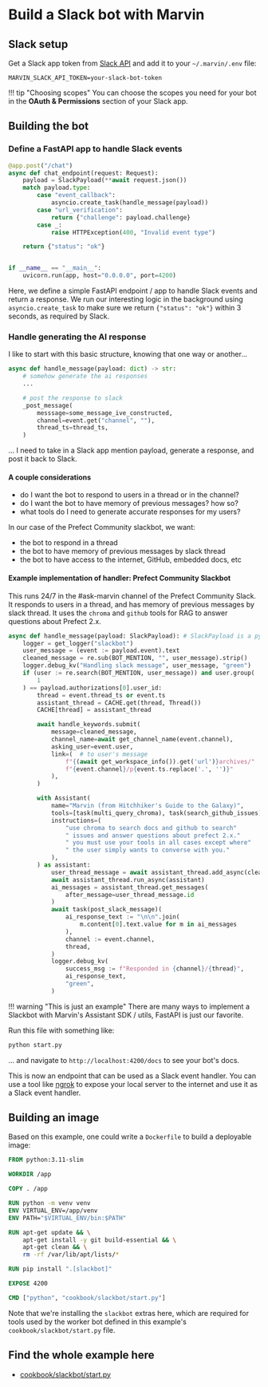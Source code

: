 # Build a Slack bot with Marvin

## Slack setup
Get a Slack app token from [Slack API](https://api.slack.com/apps) and add it to your `~/.marvin/.env` file:

```env
MARVIN_SLACK_API_TOKEN=your-slack-bot-token
```

!!! tip "Choosing scopes"
    You can choose the scopes you need for your bot in the **OAuth & Permissions** section of your Slack app.

## Building the bot

### Define a FastAPI app to handle Slack events
```python
@app.post("/chat")
async def chat_endpoint(request: Request):
    payload = SlackPayload(**await request.json())
    match payload.type:
        case "event_callback":
            asyncio.create_task(handle_message(payload))
        case "url_verification":
            return {"challenge": payload.challenge}
        case _:
            raise HTTPException(400, "Invalid event type")

    return {"status": "ok"}


if __name__ == "__main__":
    uvicorn.run(app, host="0.0.0.0", port=4200)
```
Here, we define a simple FastAPI endpoint / app to handle Slack events and return a response. We run our interesting logic in the background using `asyncio.create_task` to make sure we return `{"status": "ok"}` within 3 seconds, as required by Slack.

### Handle generating the AI response
I like to start with this basic structure, knowing that one way or another...

```python
async def handle_message(payload: dict) -> str:
    # somehow generate the ai responses
    ...

    # post the response to slack
    _post_message(
        messsage=some_message_ive_constructed,
        channel=event.get("channel", ""),
        thread_ts=thread_ts,
    )
```

... I need to take in a Slack app mention payload, generate a response, and post it back to Slack.

#### A couple considerations
- do I want the bot to respond to users in a thread or in the channel?
- do I want the bot to have memory of previous messages? how so?
- what tools do I need to generate accurate responses for my users?

In our case of the Prefect Community slackbot, we want:

- the bot to respond in a thread
- the bot to have memory of previous messages by slack thread
- the bot to have access to the internet, GitHub, embedded docs, etc

#### Example implementation of handler: **Prefect Community Slackbot**
This runs 24/7 in the #ask-marvin channel of the Prefect Community Slack. It responds to users in a thread, and has memory of previous messages by slack thread. It uses the `chroma` and `github` tools for RAG to answer questions about Prefect 2.x.

```python
async def handle_message(payload: SlackPayload): # SlackPayload is a pydantic model 
    logger = get_logger("slackbot")
    user_message = (event := payload.event).text
    cleaned_message = re.sub(BOT_MENTION, "", user_message).strip()
    logger.debug_kv("Handling slack message", user_message, "green")
    if (user := re.search(BOT_MENTION, user_message)) and user.group(
        1
    ) == payload.authorizations[0].user_id:
        thread = event.thread_ts or event.ts
        assistant_thread = CACHE.get(thread, Thread())
        CACHE[thread] = assistant_thread

        await handle_keywords.submit(
            message=cleaned_message,
            channel_name=await get_channel_name(event.channel),
            asking_user=event.user,
            link=(  # to user's message
                f"{(await get_workspace_info()).get('url')}archives/"
                f"{event.channel}/p{event.ts.replace('.', '')}"
            ),
        )

        with Assistant(
            name="Marvin (from Hitchhiker's Guide to the Galaxy)",
            tools=[task(multi_query_chroma), task(search_github_issues)],
            instructions=(
                "use chroma to search docs and github to search"
                " issues and answer questions about prefect 2.x."
                " you must use your tools in all cases except where"
                " the user simply wants to converse with you."
            ),
        ) as assistant:
            user_thread_message = await assistant_thread.add_async(cleaned_message)
            await assistant_thread.run_async(assistant)
            ai_messages = assistant_thread.get_messages(
                after_message=user_thread_message.id
            )
            await task(post_slack_message)(
                ai_response_text := "\n\n".join(
                    m.content[0].text.value for m in ai_messages
                ),
                channel := event.channel,
                thread,
            )
            logger.debug_kv(
                success_msg := f"Responded in {channel}/{thread}",
                ai_response_text,
                "green",
            )
```

!!! warning "This is just an example"
    There are many ways to implement a Slackbot with Marvin's Assistant SDK / utils, FastAPI is just our favorite.


Run this file with something like:
```bash
python start.py
```

... and navigate to `http://localhost:4200/docs` to see your bot's docs.

This is now an endpoint that can be used as a Slack event handler. You can use a tool like [ngrok](https://ngrok.com/) to expose your local server to the internet and use it as a Slack event handler.

## Building an image
Based on this example, one could write a `Dockerfile` to build a deployable image:

```dockerfile
FROM python:3.11-slim

WORKDIR /app

COPY . /app

RUN python -m venv venv
ENV VIRTUAL_ENV=/app/venv
ENV PATH="$VIRTUAL_ENV/bin:$PATH"

RUN apt-get update && \
    apt-get install -y git build-essential && \
    apt-get clean && \
    rm -rf /var/lib/apt/lists/*

RUN pip install ".[slackbot]"

EXPOSE 4200

CMD ["python", "cookbook/slackbot/start.py"]
```
Note that we're installing the `slackbot` extras here, which are required for tools used by the worker bot defined in this example's `cookbook/slackbot/start.py` file.

## Find the whole example here
- [cookbook/slackbot/start.py](https://github.com/PrefectHQ/marvin/blob/main/cookbook/slackbot/start.py)